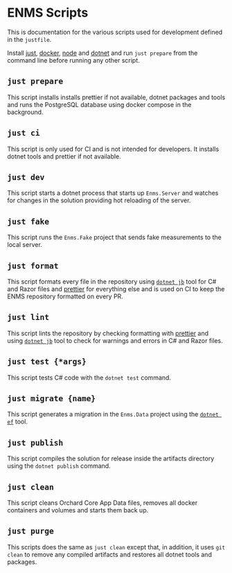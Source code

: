 # ENMS Scripts

This is documentation for the various scripts used for development defined in
the `justfile`.

Install [just](https://github.com/casey/just#packages),
[docker](https://docs.docker.com/engine/install/),
[node](https://nodejs.org/en/download) and
[dotnet](https://github.com/dotnet/core/blob/main/release-notes/8.0/8.0.1/8.0.1.md?WT.mc_id=dotnet-35129-website)
and run `just prepare` from the command line before running any other script.

## `just prepare`

This script installs installs prettier if not available, dotnet packages and
tools and runs the PostgreSQL database using docker compose in the background.

## `just ci`

This script is only used for CI and is not intended for developers. It installs
dotnet tools and prettier if not available.

## `just dev`

This script starts a dotnet process that starts up `Enms.Server` and watches for
changes in the solution providing hot reloading of the server.

## `just fake`

This script runs the `Enms.Fake` project that sends fake measurements to the
local server.

## `just format`

This script formats every file in the repository using
[`dotnet jb`](https://www.nuget.org/packages/JetBrains.ReSharper.GlobalTools)
tool for C# and Razor files and [prettier](https://prettier.io/) for everything
else and is used on CI to keep the ENMS repository formatted on every PR.

## `just lint`

This script lints the repository by checking formatting with
[prettier](https://prettier.io/) and using
[`dotnet jb`](https://www.nuget.org/packages/JetBrains.ReSharper.GlobalTools)
tool to check for warnings and errors in C# and Razor files.

## `just test {*args}`

This script tests C# code with the `dotnet test` command.

## `just migrate {name}`

This script generates a migration in the `Enms.Data` project using the
[`dotnet ef`](https://www.nuget.org/packages/dotnet-ef) tool.

## `just publish`

This script compiles the solution for release inside the artifacts directory
using the `dotnet publish` command.

## `just clean`

This script cleans Orchard Core App Data files, removes all docker containers
and volumes and starts them back up.

## `just purge`

This scripts does the same as `just clean` except that, in addition, it uses
`git clean` to remove any compiled artifacts and restores all dotnet tools and
packages.
